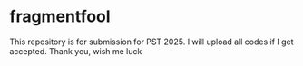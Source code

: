 # fragmentfool
This repository is for submission for PST 2025. I will upload all codes if I get accepted. Thank you, wish me luck
